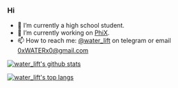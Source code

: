 ### Hi

- :telescope: I’m currently a high school student.
- :seedling: I’m currently working on [PhiX](https://github.com/phi-x).
- :mailbox: How to reach me: [@water_lift](https://t.me/water_lift) on telegram or email 0xWATERx0@gmail.com

[![water_lift's github stats](https://github-readme-stats.vercel.app/api?username=AsakuraMizu&show_icons=true)](https://github.com/anuraghazra/github-readme-stats)

[![water_lift's top langs](https://github-readme-stats.vercel.app/api/top-langs/?username=AsakuraMizu&layout=compact)](https://github.com/anuraghazra/github-readme-stats)
